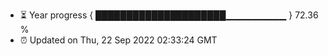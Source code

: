 - ⏳ Year progress { █████████████████████▁▁▁▁▁▁▁▁▁ } 72.36 %
- ⏰ Updated on Thu, 22 Sep 2022 02:33:24 GMT

